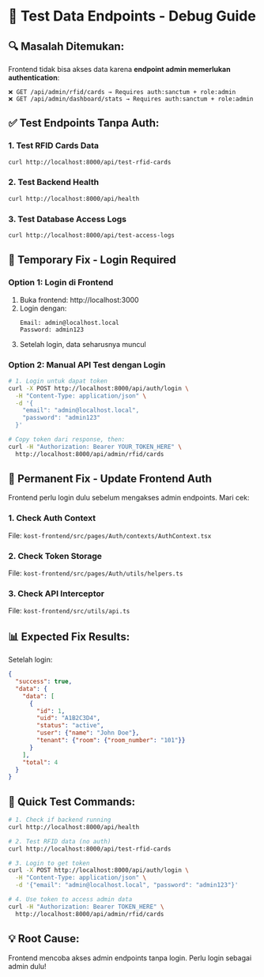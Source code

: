 # 🧪 Test Data Endpoints - Debug Guide

## 🔍 **Masalah Ditemukan:**
Frontend tidak bisa akses data karena **endpoint admin memerlukan authentication**:

```
❌ GET /api/admin/rfid/cards → Requires auth:sanctum + role:admin
❌ GET /api/admin/dashboard/stats → Requires auth:sanctum + role:admin
```

## ✅ **Test Endpoints Tanpa Auth:**

### 1. **Test RFID Cards Data**
```bash
curl http://localhost:8000/api/test-rfid-cards
```

### 2. **Test Backend Health**
```bash
curl http://localhost:8000/api/health
```

### 3. **Test Database Access Logs**
```bash
curl http://localhost:8000/api/test-access-logs
```

## 🔧 **Temporary Fix - Login Required**

### **Option 1: Login di Frontend**
1. Buka frontend: http://localhost:3000
2. Login dengan:
   ```
   Email: admin@localhost.local
   Password: admin123
   ```
3. Setelah login, data seharusnya muncul

### **Option 2: Manual API Test dengan Login**
```bash
# 1. Login untuk dapat token
curl -X POST http://localhost:8000/api/auth/login \
  -H "Content-Type: application/json" \
  -d '{
    "email": "admin@localhost.local",
    "password": "admin123"
  }'

# Copy token dari response, then:
curl -H "Authorization: Bearer YOUR_TOKEN_HERE" \
  http://localhost:8000/api/admin/rfid/cards
```

## 🎯 **Permanent Fix - Update Frontend Auth**

Frontend perlu login dulu sebelum mengakses admin endpoints. Mari cek:

### **1. Check Auth Context**
File: `kost-frontend/src/pages/Auth/contexts/AuthContext.tsx`

### **2. Check Token Storage**
File: `kost-frontend/src/pages/Auth/utils/helpers.ts`

### **3. Check API Interceptor**
File: `kost-frontend/src/utils/api.ts`

## 📊 **Expected Fix Results:**

Setelah login:
```json
{
  "success": true,
  "data": {
    "data": [
      {
        "id": 1,
        "uid": "A1B2C3D4",
        "status": "active",
        "user": {"name": "John Doe"},
        "tenant": {"room": {"room_number": "101"}}
      }
    ],
    "total": 4
  }
}
```

## 🚀 **Quick Test Commands:**

```bash
# 1. Check if backend running
curl http://localhost:8000/api/health

# 2. Test RFID data (no auth)
curl http://localhost:8000/api/test-rfid-cards

# 3. Login to get token
curl -X POST http://localhost:8000/api/auth/login \
  -H "Content-Type: application/json" \
  -d '{"email": "admin@localhost.local", "password": "admin123"}'

# 4. Use token to access admin data
curl -H "Authorization: Bearer TOKEN_HERE" \
  http://localhost:8000/api/admin/rfid/cards
```

## 💡 **Root Cause:**
Frontend mencoba akses admin endpoints tanpa login. Perlu login sebagai admin dulu!